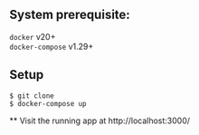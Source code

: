 ## System prerequisite:

`docker` v20+  
`docker-compose` v1.29+

## Setup

`$ git clone`  
`$ docker-compose up`

** Visit the running app at http://localhost:3000/
